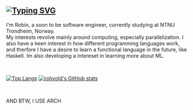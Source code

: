 ## [![Typing SVG](https://readme-typing-svg.herokuapp.com?font=Calibri&color=%2380A0C0&size=38&center=true&width=800&lines=Hi+there)](https://git.io/typing-svg)

I'm Robin, a soon to be software engineer, currently studying at NTNU Trondheim, Norway.  
My interests revolve mainly around computing, especially parallelization. I also have a keen interest in how different programming languages work, and therfore I have a desire to learn a functional language in the future, like Haskell. Im also developing a intereset in learning more about ML. 

<br> 

[![Top Langs](https://github-readme-stats.vercel.app/api/top-langs/?username=robvold&theme=nord&hide=makefile,cmake)](https://github.com/robvold/github-readme-stats)
[![robvold's GitHub stats](https://github-readme-stats.vercel.app/api?username=robvold&hide=issues&count_private=true&theme=nord)](https://github.com/robvold/github-readme-stats)


<br> 

AND BTW, I USE ARCH

<!--
- 🔭 I’m currently working on ...
- 🌱 I’m currently learning ...
- 👯 I’m looking to collaborate on ...
- 🤔 I’m looking for help with ...
- 💬 Ask me about ...
- 📫 How to reach me: ...
- 😄 Pronouns: ...
- ⚡ Fun fact: ...
-->
